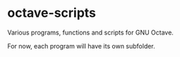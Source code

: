 # octave-scripts
Various programs, functions and scripts for GNU Octave.

For now, each program will have its own subfolder.
